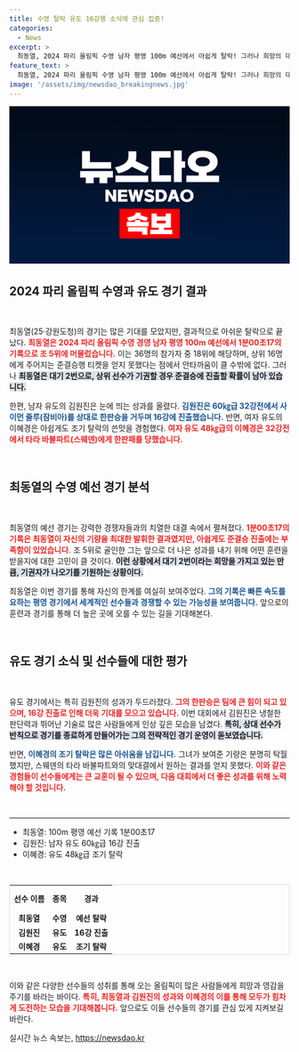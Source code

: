```yaml
---
title: 수영 탈락 유도 16강행 소식에 관심 집중!
categories:
  - News
excerpt: >
  최동열, 2024 파리 올림픽 수영 남자 평영 100m 예선에서 아쉽게 탈락! 그러나 희망의 대기 2번으로 기회의 문이 열릴 수 있다. 남자 유도에선 김원진이 16강 진출, 이혜경은 조기 탈락 소식도 전해져!
feature_text: >
  최동열, 2024 파리 올림픽 수영 남자 평영 100m 예선에서 아쉽게 탈락! 그러나 희망의 대기 2번으로 기회의 문이 열릴 수 있다. 남자 유도에선 김원진이 16강 진출, 이혜경은 조기 탈락 소식도 전해져!
image: '/assets/img/newsdao_breakingnews.jpg'
---
```


<p><img src="/assets/img/newsdao_breakingnews.jpg" alt="implanttips 속보" /></p>

<h2 data-ke-size="size26">2024 파리 올림픽 수영과 유도 경기 결과</h2>

<p data-ke-size="size16">&nbsp;</p>

<p>최동열(25·강원도청)의 경기는 많은 기대를 모았지만, 결과적으로 아쉬운 탈락으로 끝났다. <b><span style="color: #ee2323;">최동열은 2024 파리 올림픽 수영 경영 남자 평영 100m 예선에서 1분00초17의 기록으로 조 5위에 머물렀습니다.</span></b> 이는 36명의 참가자 중 18위에 해당하며, 상위 16명에게 주어지는 준결승행 티켓을 얻지 못했다는 점에서 안타까움이 클 수밖에 없다. 그러나 <b><span style="background-color: #21538527;">최동열은 대기 2번으로, 상위 선수가 기권할 경우 준결승에 진출할 확률이 남아 있습니다.</span></b></p>

<p>한편, 남자 유도의 김원진은 눈에 띄는 성과를 올렸다. <b><span style="color: #1a5490;">김원진은 60㎏급 32강전에서 사이먼 줄루(잠비아)를 상대로 한판승을 거두며 16강에 진출했습니다.</span></b> 반면, 여자 유도의 이혜경은 아쉽게도 조기 탈락의 쓴맛을 경험했다. <b><span style="color: #ee2323;">여자 유도 48㎏급의 이혜경은 32강전에서 타라 바불파트(스웨덴)에게 한판패를 당했습니다.</span></b></p>

<p data-ke-size="size16">&nbsp;</p>

<h2 data-ke-size="size26">최동열의 수영 예선 경기 분석</h2>

<p data-ke-size="size16">&nbsp;</p>

<p>최동열의 예선 경기는 강력한 경쟁자들과의 치열한 대결 속에서 펼쳐졌다. <b><span style="color: #ee2323;">1분00초17의 기록은 최동열이 자신의 기량을 최대한 발휘한 결과였지만, 아쉽게도 준결승 진출에는 부족함이 있었습니다.</span></b> 조 5위로 골인한 그는 앞으로 더 나은 성과를 내기 위해 어떤 훈련을 받을지에 대한 고민이 클 것이다. <b><span style="background-color: #21538527;">이런 상황에서 대기 2번이라는 희망을 가지고 있는 만큼, 기권자가 나오기를 기원하는 상황이다.</span></b></p>

<p>최동열은 이번 경기를 통해 자신의 한계를 여실히 보여주었다. <b><span style="color: #1a5490;">그의 기록은 빠른 속도를 요하는 평영 경기에서 세계적인 선수들과 경쟁할 수 있는 가능성을 보여줍니다.</span></b> 앞으로의 훈련과 경기를 통해 더 높은 곳에 오를 수 있는 길을 기대해본다.</p>

<p data-ke-size="size16">&nbsp;</p>

<h2 data-ke-size="size26">유도 경기 소식 및 선수들에 대한 평가</h2>

<p data-ke-size="size16">&nbsp;</p>

<p>유도 경기에서는 특히 김원진의 성과가 두드러졌다. <b><span style="color: #ee2323;">그의 한판승은 팀에 큰 힘이 되고 있으며, 16강 진출로 인해 더욱 기대를 모으고 있습니다.</span></b> 이번 대회에서 김원진은 냉철한 판단력과 뛰어난 기술로 많은 사람들에게 인상 깊은 모습을 남겼다. <b><span style="background-color: #21538527;">특히, 상대 선수가 반칙으로 경기를 종료하게 만들어가는 그의 전략적인 경기 운영이 돋보였습니다.</span></b></p>

<p>반면, <b><span style="color: #1a5490;">이혜경의 조기 탈락은 많은 아쉬움을 남깁니다.</span></b> 그녀가 보여준 기량은 분명히 탁월했지만, 스웨덴의 타라 바불파트와의 맞대결에서 원하는 결과를 얻지 못했다. <b><span style="color: #ee2323;">이와 같은 경험들이 선수들에게는 큰 교훈이 될 수 있으며, 다음 대회에서 더 좋은 성과를 위해 노력해야 할 것입니다.</span></b></p>

<p data-ke-size="size16">&nbsp;</p>

<hr style="height: 1px; border: none; background-color: #000;"/>

<ul>
    <li>최동열: 100m 평영 예선 기록 1분00초17</li>
    <li>김원진: 남자 유도 60㎏급 16강 진출</li>
    <li>이혜경: 유도 48㎏급 조기 탈락</li>
</ul>

<p data-ke-size="size16">&nbsp;</p>

<table style="width: 100%; border-collapse: collapse; border: 1px solid #ddd;">
    <tr>
        <th style="text-align: center; height: 40px;"><b>선수 이름</b></th>
        <th style="text-align: center; height: 40px;"><b>종목</b></th>
        <th style="text-align: center; height: 40px;"><b>경과</b></th>
    </tr>
    <tr>
        <td style="text-align: center; height: 17px;"><b>최동열</b></td>
        <td style="text-align: center; height: 17px;"><b>수영</b></td>
        <td style="text-align: center; height: 17px;"><b>예선 탈락</b></td>
    </tr>
    <tr>
        <td style="text-align: center; height: 17px;"><b>김원진</b></td>
        <td style="text-align: center; height: 17px;"><b>유도</b></td>
        <td style="text-align: center; height: 17px;"><b>16강 진출</b></td>
    </tr>
    <tr>
        <td style="text-align: center; height: 17px;"><b>이혜경</b></td>
        <td style="text-align: center; height: 17px;"><b>유도</b></td>
        <td style="text-align: center; height: 17px;"><b>조기 탈락</b></td>
    </tr>
</table>

<p data-ke-size="size16">&nbsp;</p>

<p>이와 같은 다양한 선수들의 성취를 통해 오는 올림픽이 많은 사람들에게 희망과 영감을 주기를 바라는 바이다. <b><span style="color: #ee2323;">특히, 최동열과 김원진의 성과와 이혜경의 이를 통해 모두가 힘차게 도전하는 모습을 기대해봅니다.</span></b> 앞으로도 이들 선수들의 경기를 관심 있게 지켜보길 바란다.</p>
실시간 뉴스 속보는, <a href="https://newsdao.kr" rel="dofollow">https://newsdao.kr</a>


